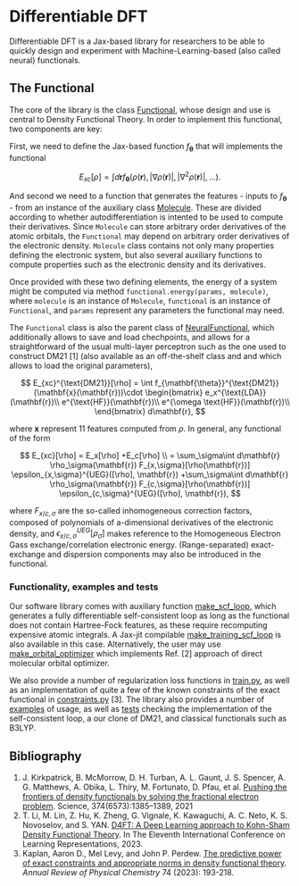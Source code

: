 # Differentiable DFT

Differentiable DFT is a Jax-based library for researchers to be able to quickly design and experiment with Machine-Learning-based (also called neural) functionals.

## The Functional

The core of the library is the class [Functional](https://github.com/XanaduAI/DiffDFT/blob/main/functional.py#L25), whose design and use is central to Density Functional Theory. In order to implement this functional, two components are key:

First, we need to define the Jax-based function $f_{\mathbf{\theta}}$ that will implements the functional

$$
E_{xc}[\rho] = \int d{\mathbf{r}} f_{\mathbf{\theta}}(\rho(\mathbf{r}), |\nabla \rho(\mathbf{r})|, |\nabla^2 \rho(\mathbf{r})|, \ldots).
$$

And second we need to a function that generates the features - inputs to $f_{\mathbf{\theta}}$ - from an instance of the auxiliary class [Molecule](https://github.com/XanaduAI/DiffDFT/blob/main/molecule.py#L61). These are divided according to whether autodifferentiation is intented to be used to compute their derivatives. Since `Molecule` can store arbitrary order derivatives of the atomic orbitals, the `Functional` may depend on arbitrary order derivatives of the electronic density. `Molecule` class contains not only many properties defining the electronic system, but also several auxiliary functions to compute properties such as the electronic density and its derivatives.

Once provided with these two defining elements, the energy of a system might be computed via method `functional.energy(params, molecule)`, where `molecule` is an instance of `Molecule`, `functional` is an instance of `Functional`, and `params` represent any parameters the functional may need.

The `Functional` class is also the parent class of [NeuralFunctional](https://github.com/XanaduAI/DiffDFT/blob/main/functional.py#L181), which additionally allows to save and load chechpoints, and allows for a straightforward of the usual multi-layer perceptron such as the one used to construct DM21 [1] (also available as an off-the-shelf class and and which allows to load the original parameters),

$$
E_{xc}^{\text{DM21}}[\rho] = \int  f_{\mathbf{\theta}}^{\text{DM21}}(\mathbf{x}(\mathbf{r}))\cdot
    \begin{bmatrix}
    e_x^{\text{LDA}}(\mathbf{r})\\
    e^{\text{HF}}(\mathbf{r})\\
    e^{\omega \text{HF}}(\mathbf{r})\\
    \end{bmatrix}
    d\mathbf{r},
$$

where $\mathbf{x}$ represent 11 features computed from $\rho$. In general, any functional of the form

$$
E_{xc}[\rho] = E_x[\rho] +E_c[\rho] \\
    = \sum_\sigma\int d\mathbf{r} \rho_\sigma(\mathbf{r}) F_{x,\sigma}[\rho(\mathbf{r})]  \epsilon_{x,\sigma}^{UEG}([\rho], \mathbf{r})
    +\sum_\sigma\int d\mathbf{r} \rho_\sigma(\mathbf{r}) F_{c,\sigma}[\rho(\mathbf{r})]  \epsilon_{c,\sigma}^{UEG}([\rho], \mathbf{r}),
$$

where $F_{x/c, \sigma}$ are the so-called inhomogeneous correction factors, composed of polynomials of a-dimensional derivatives of the electronic density, and $\epsilon_{x/c,\sigma}^{UEG}[\rho_\sigma]$ makes reference to the Homogeneous Electron Gass exchange/correlation electronic energy. (Range-separated) exact-exchange and dispersion components may also be introduced in the functional.

### Functionality, examples and tests

Our software library comes with auxiliary function [make_scf_loop](https://github.com/XanaduAI/DiffDFT/blob/main/evaluate.py#L26), which generates a fully differentiable self-consistent loop as long as the functional does not contain Hartree-Fock features, as these require recomputing expensive atomic integrals. A Jax-jit compilable [make_training_scf_loop](https://github.com/XanaduAI/DiffDFT/blob/main/train.py#L288) is also available in this case.   Alternatively, the user may use [make_orbital_optimizer](https://github.com/XanaduAI/DiffDFT/blob/main/evaluate.py#L195) which implements Ref. [2] approach of direct molecular orbital optimizer.

We also provide a number of regularization loss functions in [train.py](https://github.com/XanaduAI/DiffDFT/blob/main/train.py#L184), as well as an implementation of quite a few of the known constraints of the exact functional in [constraints.py](https://github.com/XanaduAI/DiffDFT/blob/main/constraints.py) [3]. The library also provides a number of [examples](https://github.com/XanaduAI/DiffDFT/tree/main/examples) of usage, as well as [tests](https://github.com/XanaduAI/DiffDFT/tree/main/tests) checking the implementation of the self-consistent loop, a our clone of DM21, and classical functionals such as B3LYP.

## Bibliography

1. J. Kirkpatrick, B. McMorrow, D. H. Turban, A. L. Gaunt, J. S. Spencer, A. G. Matthews, A. Obika,
   L. Thiry, M. Fortunato, D. Pfau, et al. [Pushing the frontiers of density functionals by solving the fractional electron problem](https://www.science.org/doi/abs/10.1126/science.abj6511). Science, 374(6573):1385–1389, 2021
2. T. Li, M. Lin, Z. Hu, K. Zheng, G. Vignale, K. Kawaguchi, A. C. Neto, K. S. Novoselov, and S. YAN. [D4FT: A Deep Learning approach to Kohn-Sham Density Functional Theory](https://openreview.net/forum?id=aBWnqqsuot7). In The Eleventh International Conference on Learning Representations, 2023.
3. Kaplan, Aaron D., Mel Levy, and John P. Perdew. [The predictive power of exact constraints and appropriate norms in density functional theory](https://doi.org/10.1146/annurev-physchem-062422-013259). *Annual Review of Physical Chemistry* 74 (2023): 193-218.
